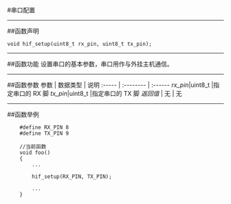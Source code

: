 #串口配置
***
##函数声明
```
void hif_setup(uint8_t rx_pin, uint8_t tx_pin);
```


***
##函数功能
设置串口的基本参数，串口用作与外挂主机通信。

***
##函数参数
参数    | 数据类型   | 说明
:----- | :-------- | :------
*rx_pin*|uint8_t |指定串口的 RX 脚
*tx_pin*|uint8_t |指定串口的 TX 脚
*返回值*  | 无    | 无

***
##函数举例
```	
	#define RX_PIN 8
	#define TX_PIN 9
	
	//当前函数
	void foo()
	{
		...
		
		hif_setup(RX_PIN, TX_PIN);
		
		...
	}
```